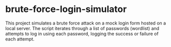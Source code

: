 # brute-force-login-simulator
This project simulates a brute force attack on a mock login form hosted on a local server. The script iterates through a list of passwords (wordlist) and attempts to log in using each password, logging the success or failure of each attempt.
